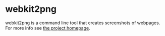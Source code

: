 # webkit2png

webkit2png is a command line tool that creates screenshots of webpages. For more info see [the project homepage](http://www.paulhammond.org/webkit2png/).